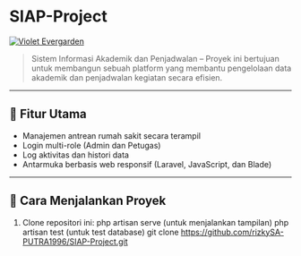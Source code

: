 # SIAP-Project

[![Violet Evergarden](https://idseducation.com/wp-content/uploads/2021/04/9.-Sinopsis-Violet-Evergarden-The-Movie.jpeg)](https://github.com/rizkySA-PUTRA1996/SIAP-Project)

> Sistem Informasi Akademik dan Penjadwalan – Proyek ini bertujuan untuk membangun sebuah platform yang membantu pengelolaan data akademik dan penjadwalan kegiatan secara efisien.

---

## 📌 Fitur Utama

- Manajemen antrean rumah sakit secara terampil
- Login multi-role (Admin dan Petugas)
- Log aktivitas dan histori data
- Antarmuka berbasis web responsif (Laravel, JavaScript, dan Blade)

---

## 🚀 Cara Menjalankan Proyek

1. Clone repositori ini:
   php artisan serve (untuk menjalankan tampilan)
   php artisan test (untuk test database)
   git clone https://github.com/rizkySA-PUTRA1996/SIAP-Project.git
